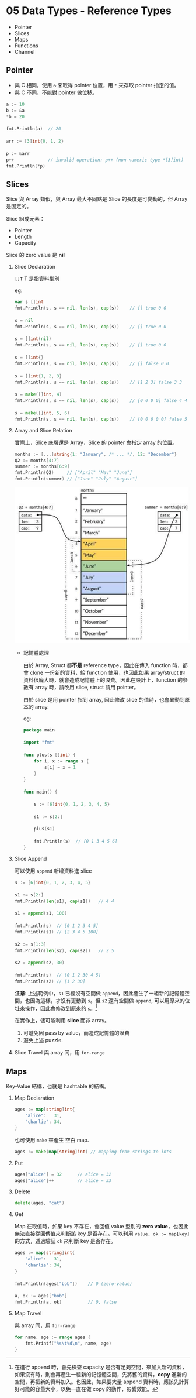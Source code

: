 # 05 Data Types - Reference Types

- Pointer
- Slices
- Maps
- Functions
- Channel

## Pointer

- 與 C 相同，使用 `&` 來取得 pointer 位置，用 `*` 來存取 pointer 指定的值。
- 與 C 不同，不能對 pointer 做位移。

```go
a := 10
b := &a
*b = 20

fmt.Println(a)  // 20

arr := [3]int{0, 1, 2}

p := &arr
p++             // invalid operation: p++ (non-numeric type *[3]int)
fmt.Println(*p)
```

## Slices

Slice 與 Array 類似，與 Array 最大不同點是 Slice 的長度是可變動的，但 Array 是固定的。

Slice 組成元素：

- Pointer
- Length
- Capacity

Slice 的 zero value 是 **nil**

1. Slice Declaration

    `[]T` T 是指資料型別

    eg:

    ```go
    var s []int
    fmt.Println(s, s == nil, len(s), cap(s))    // [] true 0 0

    s = nil
    fmt.Println(s, s == nil, len(s), cap(s))    // [] true 0 0

    s = []int(nil)
    fmt.Println(s, s == nil, len(s), cap(s))    // [] true 0 0

    s = []int{}
    fmt.Println(s, s == nil, len(s), cap(s))    // [] false 0 0

    s = []int{1, 2, 3}
    fmt.Println(s, s == nil, len(s), cap(s))    // [1 2 3] false 3 3

    s = make([]int, 4)
    fmt.Println(s, s == nil, len(s), cap(s))    // [0 0 0 0] false 4 4

    s = make([]int, 5, 6)
    fmt.Println(s, s == nil, len(s), cap(s))    // [0 0 0 0 0] false 5 6
    ```

1. Array and Slice Relation

    實際上，Slice 底層還是 Array，Slice 的 pointer 會指定 array 的位置。

    ```go
    months := [...]string{1: "January", /* ... */, 12: "December"}
    Q2 := months[4:7]
    summer := months[6:9]
    fmt.Println(Q2)     // ["April" "May" "June"]
    fmt.Println(summer) // ["June" "July" "August"]
    ```

    ![Slice](slice.png)

    - 記憶體處理

        由於 Array, Struct 都**不是** reference type，因此在傳入 function 時，都會 clone 一份新的資料，給 function 使用，也因此如果 array/struct 的資料很龐大時，就會造成記憶體上的浪費。因此在設計上，function 的參數有 array 時，請改用 slice, struct 請用 pointer。

        由於 slice 是用 pointer 指到 array, 因此修改 slice 的值時，也會異動到原本的 array.

        eg:

        ```go
        package main

        import "fmt"

        func plus(s []int) {
            for i, x := range s {
                s[i] = x + 1
            }
        }

        func main() {

            s := [6]int{0, 1, 2, 3, 4, 5}

            s1 := s[2:]

            plus(s1)

            fmt.Println(s)  // [0 1 3 4 5 6]
        }
        ```

1. Slice Append

    可以使用 `append` 新增資料進 slice

    ```go
    s := [6]int{0, 1, 2, 3, 4, 5}

    s1 := s[2:]
    fmt.Println(len(s1), cap(s1))   // 4 4

    s1 = append(s1, 100)

    fmt.Println(s)  // [0 1 2 3 4 5]
    fmt.Println(s1) // [2 3 4 5 100]

    s2 := s[1:3]
    fmt.Println(len(s2), cap(s2))   // 2 5

    s2 = append(s2, 30)

    fmt.Println(s)  // [0 1 2 30 4 5]
    fmt.Println(s2) // [1 2 30]
    ```

    **注意**: 上述範例中，`s1` 已經沒有空間做 `append`，因此產生了一組新的記憶體空間，也因為這樣，才沒有更動到 `s`。但 `s2` 還有空間做 `append`, 可以用原來的位址來操作，因此會修改到原來的 `s`。[^append]

    在實作上，儘可能利用 **slice** 而非 array。

    1. 可避免因 pass by value，而造成記憶體的泿費
    1. 避免上述 puzzle.

    [^append]: 在進行 append 時，會先檢查 capacity 是否有足夠空間，來加入新的資料，如果沒有時，則會再產生一組新的記憶體空間，先將舊的資料，**copy** 進新的空間，再把新的資料加入。也因此，如果要大量 append 資料時，應該先計算好可能的容量大小，以免一直在做 copy 的動作，影響效能。

1. Slice Travel
    與 array 同，用 `for-range`

## Maps

Key-Value 結構，也就是 hashtable 的結構。

1. Map Declaration

    ```go
    ages := map[string]int{
        "alice":   31,
        "charlie": 34,
    }
    ```

    也可使用 `make` 來產生 空白 map.

    ```go
    ages := make(map[string]int) // mapping from strings to ints
    ```

1. Put

    ```go
    ages["alice"] = 32      // alice = 32
    ages["alice"]++         // alice = 33
    ```

1. Delete

    ```go
    delete(ages, "cat")
    ```

1. Get

    Map 在取值時，如果 key 不存在，會回值 value 型別的 **zero value**，也因此無法直接從回傳值來判斷該 key 是否存在。可以利用 `value, ok := map[key]` 的方式，透過驗証 `ok` 來判斷 key 是否存在。

    ```go
    ages := map[string]int{
        "alice":   31,
        "charlie": 34,
    }

    fmt.Println(ages["bob"])    // 0 (zero-value)

    a, ok := ages["bob"]
    fmt.Println(a, ok)          // 0, false
    ```

1. Map Travel

    與 array 同，用 `for-range`

    ```go
    for name, age := range ages {
        fmt.Printf("%s\t%d\n", name, age)
    }
    ```